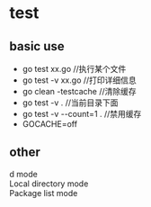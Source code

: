 # test

## basic use

* go test xx.go //执行某个文件
* go test -v xx.go //打印详细信息
* go clean -testcache //清除缓存
* go test -v . //当前目录下面
* go test -v --count=1 . //禁用缓存
* GOCACHE=off
## other
d
mode  
Local directory mode  
Package list mode  